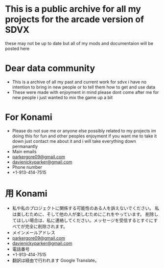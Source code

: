 # This is a public archive for all my projects for the arcade version of SDVX
these may not be up to date but all of my mods and documentaion will be posted here
# Dear data community
- This is a archive of all my past and current work for sdvx i have no intention to bring in new people or to tell them how to get and use data
- These were made with enjoyment in mind please dont come after me for new people i just wanted to mix the game up a bit 
# For Konami
- Please do not sue me or anyone else possibly related to my projects im doing this for fun and other peoples enjoyment if you want me to take it down just contact me about it and i will take everything down permanantly
- Main emails
- parkergore09@gmail.com
- davienickyparker@gmail.com
- Phone number
- +1-913-414-7515
# 用 Konami
- 私や私のプロジェクトに関係する可能性のある人を訴えないでください。 私は楽しむために、そして他の人が楽しむためにこれをやっています。 削除してほしい場合は、私に連絡してください。メッセージを受信するとすぐにすべてが完全に削除されます。
- メインメールアドレス
- parkergore09@gmail.com
- davienickyparker@gmail.com
- 電話番号
- +1-913-414-7515
- 翻訳は経由で行われます Google Translate。
